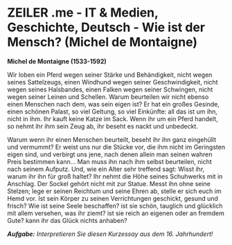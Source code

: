 # ZEILER .me - IT & Medien, Geschichte, Deutsch - Wie ist der Mensch?  (Michel de Montaigne)

**Michel de Montaigne (1533-1592)**

Wir loben ein Pferd wegen seiner Stärke und Behändigkeit, nicht wegen seines Sattelzeugs, einen Windhund wegen seiner Geschwindigkeit, nicht wegen seines Halsbandes, einen Falken wegen seiner Schwingen, nicht wegen seiner Leinen und Schellen. Warum beurteilen wir nicht ebenso einen Menschen nach dem, was sein eigen ist? Er hat ein großes Gesinde, einen schönen Palast, so viel Gel­tung, so viel Einkünfte: all das ist um ihn, nicht in ihm. Ihr kauft keine Katze im Sack. Wenn ihr um ein Pferd handelt, so nehmt ihr ihm sein Zeug ab, ihr beseht es nackt und unbedeckt.

Warum wenn ihr einen Menschen beurteilt, beseht ihr ihn ganz eingehüllt und vermummt? Er weist uns nur die Stücke vor, die ihm nicht im Geringsten eigen sind, und verbirgt uns jene, nach denen allein man seinen wahren Preis bestim­men kann... Man muss ihn nach ihm selbst beurteilen, nicht nach seinem Auf­putz. Und, wie ein Alter sehr treffend sagt: Wisst ihr, warum ihr ihn für groß haltet? Ihr nehmt die Höhe seines Schuhwerks mit in Anschlag. Der Sockel gehört nicht mit zur Statue. Messt ihn ohne seine Stelzen; lege er seinen Reich­tum und seine Ehren ab, stelle er sich euch im Hemd vor. Ist sein Körper zu seinen Verrichtungen geschickt, gesund und frisch? Wie ist seine Seele be­schaffen? ist sie schön, tauglich und glücklich mit allem versehen, was ihr ziemt? ist sie reich an eigenen oder an fremdem Gute? kann ihr das Glück nichts anhaben?

***Aufgabe:** Interpretieren Sie diesen Kurzessay aus dem 16. Jahrhundert!*